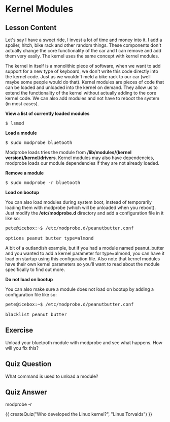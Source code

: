 # Kernel Modules

## Lesson Content

Let's say I have a sweet ride, I invest a lot of time and money into it. I add a spoiler, hitch, bike rack and other random things. These components don't actually change the core functionality of the car and I can remove and add them very easily. The kernel uses the same concept with kernel modules.

The kernel in itself is a monolithic piece of software, when we want to add support for a new type of keyboard, we don't write this code directly into the kernel code. Just as we wouldn't meld a bike rack to our car (well maybe some people would do that). Kernel modules are pieces of code that can be loaded and unloaded into the kernel on demand. They allow us to extend the functionality of the kernel without actually adding to the core kernel code. We can also add modules and not have to reboot the system (in most cases).

<b>View a list of currently loaded modules</b>

<pre>$ lsmod</pre>

<b>Load a module</b>

<pre>$ sudo modprobe bluetooth</pre>

Modprobe loads tries the module from <b>/lib/modules/(kernel version)/kernel/drivers</b>. Kernel modules may also have dependencies, modprobe loads our module dependencies if they are not already loaded. 

<b>Remove a module</b>

<pre>$ sudo modprobe -r bluetooth</pre>

<b>Load on bootup</b>

You can also load modules during system boot, instead of temporarily loading them with modprobe (which will be unloaded when you reboot). Just modify the <b>/etc/modprobe.d</b> directory and add a configuration file in it like so:

<pre>pete@icebox:~$ /etc/modprobe.d/peanutbutter.conf

options peanut_butter type=almond
</pre>

A bit of a outlandish example, but if you had a module named peanut_butter and you wanted to add a kernel parameter for type=almond, you can have it load on startup using this configuration file. Also note that kernel modules have their own kernel parameters so you'll want to read about the module specifically to find out more.

<b>Do not load on bootup</b>

You can also make sure a module does not load on bootup by adding a configuration file like so:

<pre>pete@icebox:~$ /etc/modprobe.d/peanutbutter.conf

blacklist peanut_butter
</pre>

## Exercise

Unload your bluetooth module with modprobe and see what happens. How will you fix this?

## Quiz Question

What command is used to unload a module?

## Quiz Answer

modprobe -r
<script src="../quiz.js"></script>

<div id="quiz">
  {{ createQuiz("Who developed the Linux kernel?", "Linus Torvalds") }}
</div>
